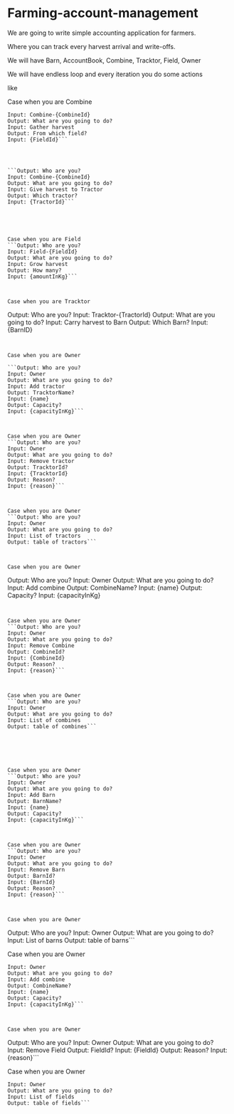# Farming-account-management
We are going to write simple accounting application for farmers.

Where you can track every harvest arrival and write-offs.

We will have Barn, AccountBook, Combine, Tracktor, Field, Owner


We will have endless loop and every iteration you do some actions

like 

Case when you are Combine

```Output: Who are you?
Input: Combine-{CombineId}
Output: What are you going to do?
Input: Gather harvest
Output: From which field?
Input: {FieldId}```




```Output: Who are you?
Input: Combine-{CombineId}
Output: What are you going to do?
Input: Give harvest to Tractor
Output: Which tractor?
Input: {TractorId}```





Case when you are Field
```Output: Who are you?
Input: Field-{FieldId}
Output: What are you going to do?
Input: Grow harvest
Output: How many?
Input: {amountInKg}```



Case when you are Tracktor
```
Output: Who are you?
Input: Tracktor-{TractorId}
Output: What are you going to do?
Input: Carry harvest to Barn
Output: Which Barn?
Input: {BarnID}
```


Case when you are Owner

```Output: Who are you?
Input: Owner
Output: What are you going to do?
Input: Add tractor
Output: TracktorName?
Input: {name}
Output: Capacity?
Input: {capacityInKg}```



Case when you are Owner
```Output: Who are you?
Input: Owner
Output: What are you going to do?
Input: Remove tractor
Output: TracktorId?
Input: {TracktorId}
Output: Reason?
Input: {reason}```



Case when you are Owner
```Output: Who are you?
Input: Owner
Output: What are you going to do?
Input: List of tractors
Output: table of tractors```



Case when you are Owner
```
Output: Who are you?
Input: Owner
Output: What are you going to do?
Input: Add combine
Output: CombineName?
Input: {name}
Output: Capacity?
Input: {capacityInKg}
```


Case when you are Owner
```Output: Who are you?
Input: Owner
Output: What are you going to do?
Input: Remove Combine
Output: CombineId?
Input: {CombineId}
Output: Reason?
Input: {reason}```



Case when you are Owner
```Output: Who are you?
Input: Owner
Output: What are you going to do?
Input: List of combines
Output: table of combines```






Case when you are Owner
```Output: Who are you?
Input: Owner
Output: What are you going to do?
Input: Add Barn
Output: BarnName?
Input: {name}
Output: Capacity?
Input: {capacityInKg}```



Case when you are Owner
```Output: Who are you?
Input: Owner
Output: What are you going to do?
Input: Remove Barn
Output: BarnId?
Input: {BarnId}
Output: Reason?
Input: {reason}```



Case when you are Owner
```
Output: Who are you?
Input: Owner
Output: What are you going to do?
Input: List of barns
Output: table of barns```


Case when you are Owner
```Output: Who are you?
Input: Owner
Output: What are you going to do?
Input: Add combine
Output: CombineName?
Input: {name}
Output: Capacity?
Input: {capacityInKg}```



Case when you are Owner
```
Output: Who are you?
Input: Owner
Output: What are you going to do?
Input: Remove Field
Output: FieldId?
Input: {FieldId}
Output: Reason?
Input: {reason}```



Case when you are Owner

```Output: Who are you?
Input: Owner
Output: What are you going to do?
Input: List of fields
Output: table of fields```

